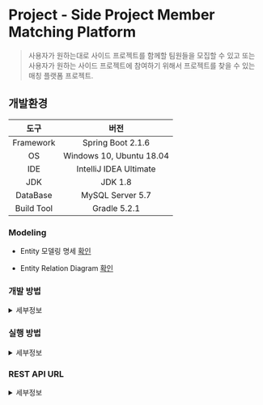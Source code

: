 Project - Side Project Member Matching Platform
===

> 사용자가 원하는대로 사이드 프로젝트를 함께할 팀원들을 모집할 수 있고 또는 사용자가 원하는 사이드 프로젝트에 참여하기 위해서 프로젝트를 찾을 수 있는 매칭 플랫폼 프로젝트.

## 개발환경

|도구|버전|
|:---:|:---:|
| Framework |Spring Boot 2.1.6 |
| OS |Windows 10, Ubuntu 18.04|
|IDE |IntelliJ IDEA Ultimate |
|JDK |JDK 1.8|
|DataBase |MySQL Server 5.7|
|Build Tool |Gradle 5.2.1|

### Modeling

* Entity 모델링 명세 [확인](https://docs.google.com/spreadsheets/d/1kbpWNSX8oapVMX6U6IQtt3sRyn1DrJNmXETlUz-EkQg/edit#gid=0)

* Entity Relation Diagram [확인](https://drive.google.com/file/d/1tmBT3GAL3OIpRocH-hIGdo70-vzptTSo/view)

### 개발 방법
<details><summary>세부정보</summary>

* 개발과 관련된 모든 이야기는 [Issues](https://github.com/perfect-matching/perfectmatching-backend/issues)에서 진행합니다.

    * 급한 용무는 우선 순위에 따라서 카카오톡 또는 슬랙과 같은 메신저를 이용합니다.

* API 및 모델링 명세를 주기적으로 최신화하면서 `README.md`를 잘 관리합니다.

* **Fork**를 통한 PR을 지향합니다.

* 아래와 같은 Git Workflow를 지향하며 지키려고 노력합니다. ([참고](https://nvie.com/posts/a-successful-git-branching-model/?))

    <img width=750, height=850, src="https://camo.githubusercontent.com/7f2539ff6001fe7700853313e7cdb7fd4602e16a/68747470733a2f2f6e7669652e636f6d2f696d672f6769742d6d6f64656c4032782e706e67">

</details>

### 실행 방법
<details><summary>세부정보</summary>

* 준비사항.

    * Gradle or IntelliJ IDEA

    * JDK (>= 1.8)

    * Spring Boot (>= 2.x)

* 저장소를 `clone`

    ```bash
    $ git clone https://github.com/perfect-matching/perfectmatching-backend.git
    ```

* 프로젝트 내 Project-Matching\src\main\java\com\matching\config 경로에 `HttpConfig.java` 삭제 또는 내용 주석처리.

* DB는 MySQL을 쓴다고 가정.

    * 다른 DB를 사용한다면, 그 DB에 맞게 설정을 해야함.

* 프로젝트 내 Project-Matching\src\main\resources 경로에 `application.yml` 생성.

    * 밑의 양식대로 내용을 채운 뒤, `application.yml`에 삽입.
    <br>

    ```yml
    spring:
        datasource:
            url: jdbc:mysql://localhost:3306/본인_DB?serverTimezone=UTC
            username: 본인_DB_User
            password: 본인_DB_User_Password
            driver-class-name: com.mysql.jdbc.Driver
        jpa:
            hibernate:
                ddl-auto: create

        data:
            web:
                pageable:
                    page-parameter: offset
        servlet:
           multipart:
                enabled: true
                max-file-size: 200MB
                max-request-size: 215MB

    file:
        upload-dir: ./uploads
    ```

* IntelliJ IDEA(>= 2018.3)에서 해당 프로젝트를 `Open`

    * 또는 터미널을 열어서 프로젝트 경로에 진입해서 다음 명령어를 실행.

    * Windows 10

        ```bash
        $ gradlew bootRun
        ```

    * Ubuntu 18.04

        ```
        $ ./gradlew bootRun
        ```

</details>

### REST API URL
<details><summary>세부정보</summary>

* 서버 URL

    * `https://donghun.dev:8083`

* [GET]( https://github.com/perfect-matching/perfectmatching-backend/blob/master/documents/get.md )

    |URI(자원)| HTTP(행위) | 기능(표현) |
    |:---:|:---:|:---:|
    | `/api/projects` | GET | DB에 있는 Project를 가져오기 위한 api |
    | `/api/projects?offset={num}` | GET | offset에 따른 Project들을 가져오기 위한 api |
    | `/api/projects?location={name}` | GET | location에 따른 Project들을 가져오기 위한 api |
    | `/api/projects?location={name}&offset={num}` | GET | location과 offset에 따른 Project들을 가져오기 위한 api |
    | `/api/projects?position={name}` | GET | position에 따른 Project들을 가져오기 위한 api |
    | `/api/projects?position={name}&offset={num}` | GET | position과 offset에 따른 Project들을 가져오기 위한 api |
    | `/api/projects?position={name}&location={name}` | GET | position과 location에 따른 Project들을 가져오기 위한 api |
    | `/api/projects?location={name}&position&offset={num}` | GET | location과 postion 그리고 offset에 따른 Project들을 가져오기 위한 api |
    | `/api/project/{idx}` | GET | idx에 따른 Project의 정보를 가져오기 위한 api |
    | `/api/project/{idx}/comments` | GET | Project에 따른 Comment들을 가져오기 위한 api |
    | `/api/project/{idx}/members` | GET | Project에 참여중인 맴버들의 정보를 가져오기 위한 api |
    | `/api/project/{idx}/tags` | GET | Project에 포함된 태그들의 정보를 가져오기 위한 api |
    | `/api/profile/{idx}` | GET | idx에 따른 User의 프로필 정보를 가져오기 위한 api |
    | `/api/profile/{idx}/skills` | GET | idx에 따른 User의 프로필 정보 중 스킬 정보를 가져오기 위한 api |
    | `/api/profile/{idx}/projects` | GET | idx에 따른 User의 진행중인 프로젝트 정보를 가져오기 위한 api |
    | `/api/profile/{idx}/doneprojects` | GET | idx에 따른 User의 진행했던 프로젝트 정보를 가져오기 위한 api |
    | `/api/comment/{idx}` | GET | idx에 따른 Comment의 정보를 가져오기 위한 api |
    | `/api/doneproject/{idx}` | GET | idx에 따른 DoneProject를 가져오기 위한 api |
    | `/api/doneproject/{idx}/usedskills` | GET | DoneProject에 포함된 태그들의 정보를 가져오기 위한 api |
    | `/api/tag/{idx}` | GET | idx에 따른 Tag를 가져오기 위한 api |
    | `/api/userskill/{idx}` | GET | idx에 따른 UserSkill을 가져오기 위한 api |
    | `/api/usedskill/{idx}` | GET | idx에 따른 UsedSkill을 가져오기 위한 api |
    | `/api/tags` | GET | DB에 등록되어 있는 Tag들을 가져오기 위한 api |
    | `/api/userskills` | GET | DB에 등록되어 있는 UserSkill들을 가져오기 위한 api |
    | `/api/usedskills` | GET | DB에 등록되어 있는 UsedSkill들을 가져오기 위한 api |
    | `/api/image/{fileName}` | GET | 서버에 업로드되어 있는 이미지 파일을 가져오기 위한 api |
    | `/api/profile/{idx}/myprojects` | GET | 유저가 개설한 프로젝트를 가져오기 위한 api |
    | `/api/profile/{idx}/applyprojects` | GET | 유저가 지원한 프로젝트를 가져오기 위한 api |
    | `/api/project/{idx}/joinmembers` | GET | 프로젝트의 지원자 목록을 가져오기 위한 api | 

* [POST]( https://github.com/perfect-matching/perfectmatching-backend/blob/master/documents/post.md )

    |URI(자원)| HTTP(행위) | 기능(표현) |
    |:---:|:---:|:---:|
    | `/api/project` | POST | Project를 생성하기 위한 요청 api |
    | `/api/login` | POST | 서버에 로그인을 요청하기 위한 api |
    | `/api/logout` | POST | 서버에 로그아웃을 요청하기 위한 api |
    | `/api/register` | POST | User 생성을 위해서 회원가입을 요청하는 api |
    | `/api/register/nickcheck` | POST | User 생성을 위해 회원가입시 닉네임 중복 체크를 요청하는 api |
    | `/api/register/emailcheck` | POST | User 생성을 위해 회원가입시 이메일 중복 체크를 요청하는 api |
    | `/api/comment` | POST | Comment를 생성하기 위해 요청하는 api |
    | `/api/project/apply` | POST | 유저가 프로젝트에 지원하기 위해 요청하는 api |
    | `/api/doneproject` | POST | DoneProject를 생성하기 위해 요청하는 api | 
    | `/api/modify/nickcheck` | POST | User 정보 수정시에 닉네임 중복 체크를 요청하는 api | 


* [PUT]( https://github.com/perfect-matching/perfectmatching-backend/blob/master/documents/put.md )

    |URI(자원)| HTTP(행위) | 기능(표현) |
    |:---:|:---:|:---:|
    | `/api/project/{idx}` | PUT | Project의 idx에 따라 Project를 수정하기 위한 api |
    | `/api/comment/{idx}` | PUT | Comment의 idx에 따라 Comment를 수정하기 위한 api |
    | `/api/image` | PUT | 유저의 프로필 사진을 변경하기 위한 api |
    | `/api/project/{idx}/status?status={name}` | PUT | Project의 Status를 name에 따라 변경하기 위한 api |
    | `/api/project/matching` | PUT | Project 개설자가 지원자를 매칭 또는 거절을 요청하기 위한 api |
    | `/api/doneproject/{idx}` | PUT | DoneProject의 idx에 따라 DoneProject를 수정하기 위한 api |
    | `/api/profile/{idx}` | PUT | User의 idx에 따라 Profile을 수정하기 위한 api | 

* [DELETE]( https://github.com/perfect-matching/perfectmatching-backend/blob/master/documents/delete.md )

    |URI(자원)| HTTP(행위) | 기능(표현) |
    |:---:|:---:|:---:|
    | `/api/project/{idx}` | DELETE | Project의 idx에 따라 Projet를 삭제하기 위한 api |
    | `/api/comment/{idx}` | DELETE | Comment의 idx에 따라 Comment를 삭제하기 위한 api |
    | `/api/image` | DELETE | User의 기존 프로필 이미지를 삭제하고 기본 이미지로 변경하기 위한 api |
    | `/api/project/cancel/{idx}` | DELETE | Project의 Idx에 따라 지원취소를 요청하기 위한 api |
    | `/api/doneproject/{idx}` | DELETE | DoneProject의 idx에 따라 DoneProject를 삭제하기 위한 api |

</details>
